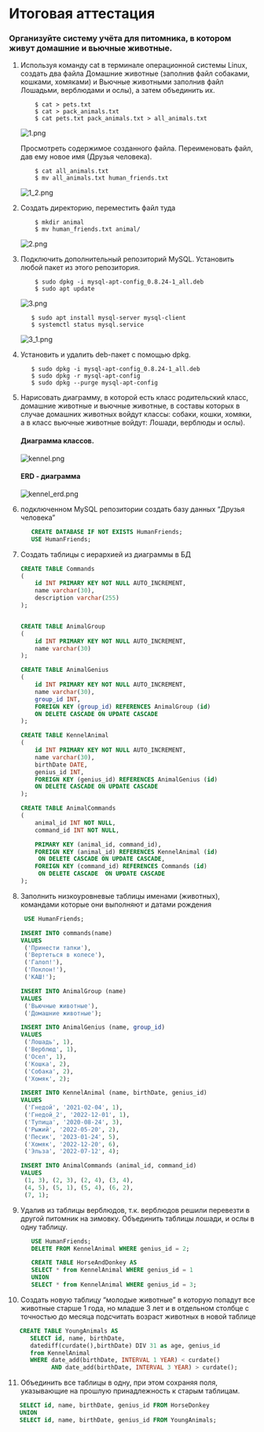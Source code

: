 # Итоговая аттестация

### Организуйте систему учёта для питомника, в котором живут домашние и вьючные животные.

1. Используя команду cat в терминале операционной системы Linux, создать два файла
   Домашние животные (заполнив файл собаками, кошками, хомяками) и Вьючные животными
   заполнив файл Лошадьми, верблюдами и ослы), а затем объединить их.
    ```shell
        $ cat > pets.txt
        $ cat > pack_animals.txt
        $ cat pets.txt pack_animals.txt > all_animals.txt
    ```
   ![1.png](img/1.png)

   Просмотреть содержимое созданного файла. Переименовать файл, дав ему новое имя (Друзья человека).

    ```shell
        $ cat all_animals.txt
        $ mv all_animals.txt human_friends.txt
    ```

   ![1_2.png](img/1_2.png)

2. Создать директорию, переместить файл туда
    ```shell
        $ mkdir animal
        $ mv human_friends.txt animal/
    ```

   ![2.png](img/2.png)

3. Подключить дополнительный репозиторий MySQL. Установить любой пакет
   из этого репозитория.
    ```shell
        $ sudo dpkg -i mysql-apt-config_0.8.24-1_all.deb
        $ sudo apt update 
    ```
   ![3.png](img/3.png)

   ```shell
      $ sudo apt install mysql-server mysql-client
      $ systemctl status mysql.service
   ```
   ![3_1.png](img/3_1.png)

4. Установить и удалить deb-пакет с помощью dpkg.

   ```shell
      $ sudo dpkg -i mysql-apt-config_0.8.24-1_all.deb
      $ sudo dpkg -r mysql-apt-config
      $ sudo dpkg --purge mysql-apt-config
   ```
5. Нарисовать диаграмму, в которой есть класс родительский класс, домашние
   животные и вьючные животные, в составы которых в случае домашних
   животных войдут классы: собаки, кошки, хомяки,
   а в класс вьючные животные войдут: Лошади, верблюды и ослы).
   #### Диаграмма классов.

   ![kennel.png](img/kennel.png)

   #### ERD - диаграмма

   ![kennel_erd.png](img/kennel_erd.png)

6. подключенном MySQL репозитории создать базу данных “Друзья человека”

   ```sql
      CREATE DATABASE IF NOT EXISTS HumanFriends;
      USE HumanFriends;
   ```
7. Создать таблицы с иерархией из диаграммы в БД

   ```sql
   CREATE TABLE Commands
   (
       id INT PRIMARY KEY NOT NULL AUTO_INCREMENT,
       name varchar(30),
       description varchar(255)
   );
   
   
   CREATE TABLE AnimalGroup
   (
       id INT PRIMARY KEY NOT NULL AUTO_INCREMENT,
       name varchar(30)
   );
   
   CREATE TABLE AnimalGenius
   (
       id INT PRIMARY KEY NOT NULL AUTO_INCREMENT,
       name varchar(30),
       group_id INT,
       FOREIGN KEY (group_id) REFERENCES AnimalGroup (id)
       ON DELETE CASCADE ON UPDATE CASCADE
   );
   
   CREATE TABLE KennelAnimal
   (
       id INT PRIMARY KEY NOT NULL AUTO_INCREMENT,
       name varchar(30),
       birthDate DATE,
       genius_id INT,
       FOREIGN KEY (genius_id) REFERENCES AnimalGenius (id)
       ON DELETE CASCADE ON UPDATE CASCADE
   );
   
   CREATE TABLE AnimalCommands
   (
       animal_id INT NOT NULL,
       command_id INT NOT NULL,

       PRIMARY KEY (animal_id, command_id),
       FOREIGN KEY (animal_id) REFERENCES KennelAnimal (id)
        ON DELETE CASCADE ON UPDATE CASCADE,
       FOREIGN KEY (command_id) REFERENCES Commands (id)
        ON DELETE CASCADE  ON UPDATE CASCADE
   );
   ```
8. Заполнить низкоуровневые таблицы именами (животных), командами которые они выполняют и датами рождения

   ```sql
    USE HumanFriends;

   INSERT INTO commands(name)
   VALUES
    ('Принести тапки'),
    ('Вертеться в колесе'),
    ('Галоп!'),
    ('Поклон!'),
    ('КАШ!');
   
   INSERT INTO AnimalGroup (name)
   VALUES
    ('Вьючные животные'),
    ('Домашние животные');
   
   INSERT INTO AnimalGenius (name, group_id)
   VALUES
    ('Лошадь', 1),
    ('Верблюд', 1),
    ('Осел', 1),
    ('Кошка', 2),
    ('Собака', 2),
    ('Хомяк', 2);
   
   INSERT INTO KennelAnimal (name, birthDate, genius_id)
   VALUES
    ('Гнедой', '2021-02-04', 1),
    ('Гнедой_2', '2022-12-01', 1),
    ('Тупица', '2020-08-24', 3),
    ('Рыжий', '2022-05-20', 2),
    ('Песик', '2023-01-24', 5),
    ('Хомяк', '2022-12-20', 6),
    ('Эльза', '2022-07-12', 4);
   
   INSERT INTO AnimalCommands (animal_id, command_id)
   VALUES
    (1, 3), (2, 3), (2, 4), (3, 4),
    (4, 5), (5, 1), (5, 4), (6, 2),
    (7, 1);
   ```
9. Удалив из таблицы верблюдов, т.к. верблюдов решили перевезти в другой
   питомник на зимовку. Объединить таблицы лошади, и ослы в одну таблицу.
   ```sql
      USE HumanFriends;
      DELETE FROM KennelAnimal WHERE genius_id = 2;
   
      CREATE TABLE HorseAndDonkey AS
	  SELECT * from KennelAnimal WHERE genius_id = 1
      UNION
      SELECT * from KennelAnimal WHERE genius_id = 3;
   ```
10. Создать новую таблицу “молодые животные” в которую попадут все
    животные старше 1 года, но младше 3 лет и в отдельном столбце с точностью
    до месяца подсчитать возраст животных в новой таблице

```sql
   CREATE TABLE YoungAnimals AS
      SELECT id, name, birthDate, 
      datediff(curdate(),birthDate) DIV 31 as age, genius_id 
      from KennelAnimal 
      WHERE date_add(birthDate, INTERVAL 1 YEAR) < curdate() 
            AND date_add(birthDate, INTERVAL 3 YEAR) > curdate();
```
11. Объединить все таблицы в одну, при этом сохраняя поля, указывающие на
    прошлую принадлежность к старым таблицам.
   ```sql
      SELECT id, name, birthDate, genius_id FROM HorseDonkey
      UNION
      SELECT id, name, birthDate, genius_id FROM YoungAnimals;
   ```